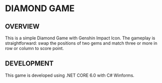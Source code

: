 # DIAMOND GAME 
## OVERVIEW
This is a simple Diamond Game with Genshin Impact Icon. The gameplay is straightforward: swap the positions of two gems and match three or more in row or column to score point.

## DEVELOPMENT
This game is developed using .NET CORE 6.0 with C# Winforms.
